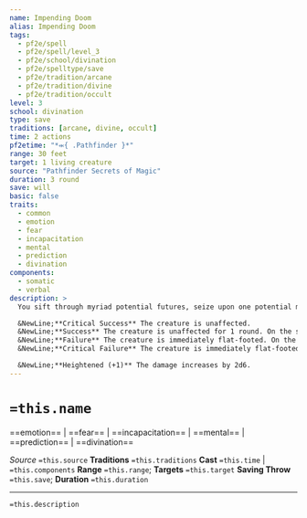 ```yaml
---
name: Impending Doom
alias: Impending Doom
tags:
  - pf2e/spell
  - pf2e/spell/level_3
  - pf2e/school/divination
  - pf2e/spelltype/save
  - pf2e/tradition/arcane
  - pf2e/tradition/divine
  - pf2e/tradition/occult
level: 3
school: divination
type: save
traditions: [arcane, divine, occult]
time: 2 actions
pf2etime: "*⬺{ .Pathfinder }*"
range: 30 feet
target: 1 living creature
source: "Pathfinder Secrets of Magic"
duration: 3 round
save: will
basic: false
traits:
  - common
  - emotion
  - fear
  - incapacitation
  - mental
  - prediction
  - divination
components:
  - somatic
  - verbal
description: >
  You sift through myriad potential futures, seize upon one potential moment in which the target meets a particularly gruesome and fatal end, and then show it a vision of its impending demise. The intense mental vision grows more and more terrifying to the target as the doom grows closer, and it takes 3 rounds to reach its conclusion. The target must attempt a Will saving throw to determine the effects. At the end of the spell's duration, if the target was affected, the target witnesses its death and takes 6d6 mental damage.

  &NewLine;**Critical Success** The creature is unaffected.
  &NewLine;**Success** The creature is unaffected for 1 round. On the second round, it becomes [[Flat-Footed]]. Finally, on the third round, it becomes [[Frightened]] 1. At the end of the third round, it takes half damage.
  &NewLine;**Failure** The creature is immediately flat-footed. On the second round, it becomes [[Frightened]] 2. Finally, on the third round, it also becomes [[Stunned]] 1. At the end of the third round, the creature takes full damage.
  &NewLine;**Critical Failure** The creature is immediately flat-footed and [[Frightened]] 3. On the second round, it becomes stunned 1. Finally, on the third round, it also becomes [[Paralyzed]]. At the end of the third round, the creature takes double damage.

  &NewLine;**Heightened (+1)** The damage increases by 2d6.
---
```

# `=this.name`
==emotion== | ==fear== | ==incapacitation== | ==mental== | ==prediction== | ==divination==

*Source* `=this.source`
**Traditions** `=this.traditions`
**Cast** `=this.time` | `=this.components`
**Range** `=this.range`; **Targets** `=this.target`
**Saving Throw** `=this.save`; **Duration** `=this.duration`

***
`=this.description`